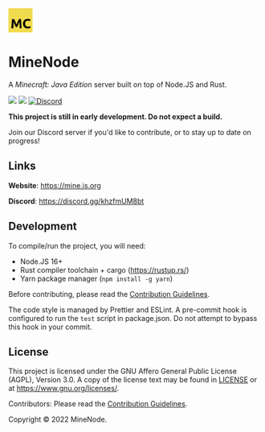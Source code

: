 <img src="docs/assets/icon_large.png" height="48">

# MineNode

A _Minecraft: Java Edition_ server built on top of Node.JS and Rust.

![](https://img.shields.io/badge/Minecraft-1.18.1-brightgreen)
[![](https://github.com/minenode/minenode/actions/workflows/ci.yml/badge.svg)](https://github.com/minenode/minenode/actions/workflows/ci.yml)
[![Discord](https://img.shields.io/discord/771964031903727646?color=5865F2&label=Discord&logo=discord&logoColor=white)](https://discord.gg/khzfmUM8bt)

**This project is still in early development. Do not expect a build.**

Join our Discord server if you'd like to contribute, or to stay up to date on progress!

## Links

**Website**: <https://mine.js.org>

**Discord**: <https://discord.gg/khzfmUM8bt>

## Development

To compile/run the project, you will need:

- Node.JS 16+
- Rust compiler toolchain + cargo (<https://rustup.rs/>)
- Yarn package manager (`npm install -g yarn`)

Before contributing, please read the [Contribution Guidelines](CONTRIBUTING.md).

The code style is managed by Prettier and ESLint. A pre-commit hook is configured to run the `test` script in package.json. Do not attempt to bypass this hook in your commit.

## License

This project is licensed under the GNU Affero General Public License (AGPL), Version 3.0. A copy of the license text may be found in [LICENSE](LICENSE) or at <https://www.gnu.org/licenses/>.

Contributors: Please read the [Contribution Guidelines](CONTRIBUTING.md).

Copyright &copy; 2022 MineNode.
